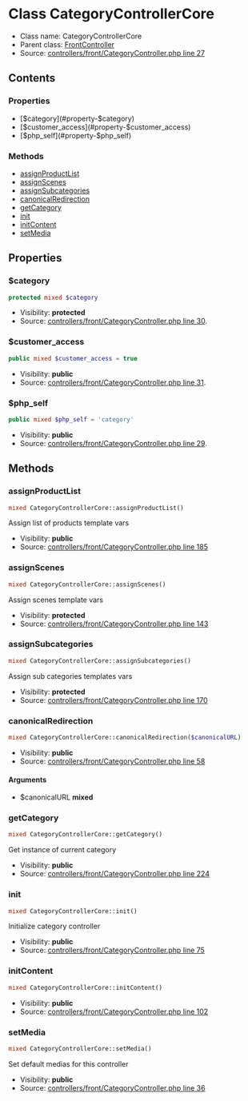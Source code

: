 Class CategoryControllerCore
=====================





* Class name: CategoryControllerCore
* Parent class: [FrontController](class.FrontControllerCore.md)
* Source: [controllers/front/CategoryController.php line 27](https://github.com/PrestaShop/PrestaShop/blob/1.6.0.14/controllers/front/CategoryController.php#L27)


Contents
--------


### Properties

* [$category](#property-$category)
* [$customer_access](#property-$customer_access)
* [$php_self](#property-$php_self)

### Methods

* [assignProductList](#method-assignProductList)
* [assignScenes](#method-assignScenes)
* [assignSubcategories](#method-assignSubcategories)
* [canonicalRedirection](#method-canonicalRedirection)
* [getCategory](#method-getCategory)
* [init](#method-init)
* [initContent](#method-initContent)
* [setMedia](#method-setMedia)




Properties
----------


### <a name="property-$category"></a>$category

```php
protected mixed $category
```





* Visibility: **protected**
* Source: [controllers/front/CategoryController.php line 30](https://github.com/PrestaShop/PrestaShop/blob/1.6.0.14/controllers/front/CategoryController.php#L30).


### <a name="property-$customer_access"></a>$customer_access

```php
public mixed $customer_access = true
```





* Visibility: **public**
* Source: [controllers/front/CategoryController.php line 31](https://github.com/PrestaShop/PrestaShop/blob/1.6.0.14/controllers/front/CategoryController.php#L31).


### <a name="property-$php_self"></a>$php_self

```php
public mixed $php_self = 'category'
```





* Visibility: **public**
* Source: [controllers/front/CategoryController.php line 29](https://github.com/PrestaShop/PrestaShop/blob/1.6.0.14/controllers/front/CategoryController.php#L29).


Methods
-------


### <a name="method-assignProductList"></a>assignProductList

```php
mixed CategoryControllerCore::assignProductList()
```

Assign list of products template vars



* Visibility: **public**
* Source: [controllers/front/CategoryController.php line 185](https://github.com/PrestaShop/PrestaShop/blob/1.6.0.14/controllers/front/CategoryController.php#L185)




### <a name="method-assignScenes"></a>assignScenes

```php
mixed CategoryControllerCore::assignScenes()
```

Assign scenes template vars



* Visibility: **protected**
* Source: [controllers/front/CategoryController.php line 143](https://github.com/PrestaShop/PrestaShop/blob/1.6.0.14/controllers/front/CategoryController.php#L143)




### <a name="method-assignSubcategories"></a>assignSubcategories

```php
mixed CategoryControllerCore::assignSubcategories()
```

Assign sub categories templates vars



* Visibility: **protected**
* Source: [controllers/front/CategoryController.php line 170](https://github.com/PrestaShop/PrestaShop/blob/1.6.0.14/controllers/front/CategoryController.php#L170)




### <a name="method-canonicalRedirection"></a>canonicalRedirection

```php
mixed CategoryControllerCore::canonicalRedirection($canonicalURL)
```





* Visibility: **public**
* Source: [controllers/front/CategoryController.php line 58](https://github.com/PrestaShop/PrestaShop/blob/1.6.0.14/controllers/front/CategoryController.php#L58)


#### Arguments
* $canonicalURL **mixed**



### <a name="method-getCategory"></a>getCategory

```php
mixed CategoryControllerCore::getCategory()
```

Get instance of current category



* Visibility: **public**
* Source: [controllers/front/CategoryController.php line 224](https://github.com/PrestaShop/PrestaShop/blob/1.6.0.14/controllers/front/CategoryController.php#L224)




### <a name="method-init"></a>init

```php
mixed CategoryControllerCore::init()
```

Initialize category controller



* Visibility: **public**
* Source: [controllers/front/CategoryController.php line 75](https://github.com/PrestaShop/PrestaShop/blob/1.6.0.14/controllers/front/CategoryController.php#L75)




### <a name="method-initContent"></a>initContent

```php
mixed CategoryControllerCore::initContent()
```





* Visibility: **public**
* Source: [controllers/front/CategoryController.php line 102](https://github.com/PrestaShop/PrestaShop/blob/1.6.0.14/controllers/front/CategoryController.php#L102)




### <a name="method-setMedia"></a>setMedia

```php
mixed CategoryControllerCore::setMedia()
```

Set default medias for this controller



* Visibility: **public**
* Source: [controllers/front/CategoryController.php line 36](https://github.com/PrestaShop/PrestaShop/blob/1.6.0.14/controllers/front/CategoryController.php#L36)




